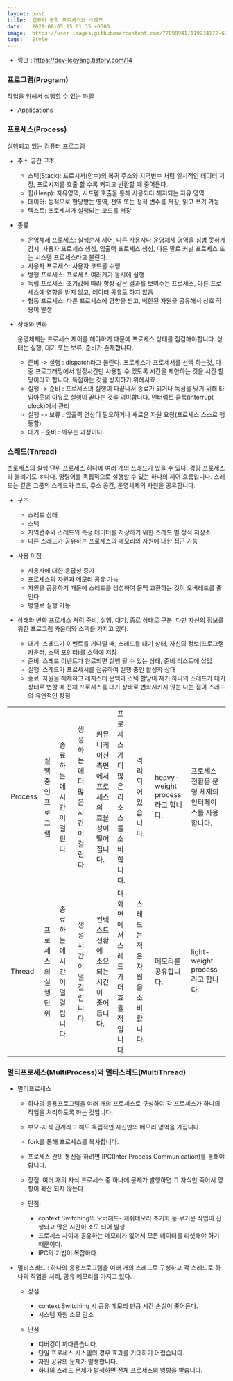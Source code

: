 ```yaml
---
layout: post
title:  컴퓨터 공학 프로세스와 스레드
date:   2021-08-05 15:01:35 +0300
image:  https://user-images.githubusercontent.com/77090941/119234172-69717180-bb67-11eb-8acc-f687aa97de80.jpg
tags:   Style
---
```

* 링크 : https://dev-leeyang.tistory.com/14
  
### 프로그램(Program) 
작업을 위해서 실행할 수 있는 파일
* Applications 

### 프로세스(Process)
실헹되고 있는 컴퓨터 프로그램
* 주소 공간 구조
  * 스택(Stack): 프로시저(함수)의 복귀 주소와 지역변수 처럼 일시적인 데이터 저장, 프로시저를 호출 할 수록 커지고 반환할 때 중어든다.
  * 힙(Heap): 자유영역, 시프템 호출을 통해 사용되다 해지되는 자유 영역
  * 데이터: 동적으로 할당받는 영역, 전역 또는 정적 변수를 저장, 읽고 쓰기 가능
  * 텍스트: 프로세서가 실행되는 코드를 저장

* 종류
  * 운영체제 프로세스: 실행순서 제어, 다른 사용자나 운영체제 영역을 침범 못하게 감시, 사용자 프로세스 생성, 입출력 프로세스 생성, 다른 말로 커널 프로세스 또는 시스템 프로세스라고 불린다. 
  * 사용자 프로세스: 사용자 코드를 수행
  * 병행 프로세스: 프로세스 여러개가 동시에 실행
  * 독립 프로세스: 초기값에 따라 항상 같은 결과를 보여주는 프로세스, 다른 프로세스에 영향을 받지 않고, 데이터 공유도 하지 않음
  * 협동 프로세스: 다른 프로세스에 영향을 받고, 베한된 자원을 공유해서 상호 작용이 발생

* 상태와 변화
   
   운영체제는 프로세스 제어를 해야하기 때문에 프로세스 상태를 점검해야합니다. 
   상태는 실행, 대기 또는 보류, 준비가 존재합니다. 

   * 준비 -> 실행 : dispatch라고 불린다. 프로세스가 프로세서를 선택 하는것, 다중 프로그래밍에서 일정시간만 사용할 수 있도록 시간을 제한하는 것을 시간 할당이라고 합니다. 독점하는 것을 방지하기 위헤서죠
   * 실행 -> 준비 : 프로세스의 실행이 다끝나서 종료가 되거나 독점을 맞기 위해 타임아웃의 이유로 실행이 끝나는 것을 의미합니다. 인터럽트 클록(interrupt clock)에서 관리
   * 실행 -> 보류 : 입출력 연상이 필요하거나 새로운 자원 요청(프로세스 스스로 행동함)
   * 대기 - 준비 : 깨우는 과정이다.  

### 스레드(Thread)
프로세스의 실행 단위 
프로세스 하나에 여러 개의 쓰레드가 있을 수 있다. 경량 프로세스라 불리기도 ㅎ나다. 
명령어를 독립적으로 실행할 수 있는 하나의 제어 흐름입니다. 
스레드는 같은 그룹의 스레드와 코드, 주소 공간, 운영체제의 자원을 공유합니다. 

* 구조 
  *  스레드 상태
  *  스택
  *  지역변수와 스레드의 특정 데이터를 저장하기 위한 스레드 별 정적 저장소 
  *  다른 스레드가 공유하는 프로세스의 메모리와 자원에 대한 접근 가능  
  
* 사용 이점 
  * 사용자에 대한 응답성 증가 
  * 프로세스의 자원과 메모리 공유 가능
  * 자원을 공유하기 때문에 스레드를 생성하여 문맥 교환하는 것이 오버레드를 줄인다.
  * 병렬로 실행 가능

* 상태와 변화
  프로세스 처럼 준비, 실행, 대기, 종료 상태로 구분, 다만 자신의 정보를 위한 프로그램 카운터와 스택을 가지고 있다. 
  * 대기: 스레드가 이벤트를 기다릴 때, 스레드를 대기 상태, 자신의 정보(프로그램 카운터, 스택 포인터)를 스택에 저장
  * 준비: 스레드 이벤트가 완료되면 실행 될 수 있는 상태, 준비 리스트에 삽입
  * 실행: 스레드가 프로세서를 점유하여 실행 중인 활성화 상태
  * 종료: 자원을 해제하고 레지스터 문맥과 스택 할당이 제거 
하나의 스레드가 대기 상태로 변할 때 전체 프로세스를 대기 상태로 변화시키지 않는 다는 점이 스레드의 유연적인 장점 


| | | | | | | | | |
|-------|-------|---|---|---|---|---|---|---
Process| 실행 중인 프로그램 | 종료하는 데 시간이 걸린다.| 생성하는 데 더 많은 시간이 걸린다. | 커뮤니케이션 측면에서 프로세스의 효율성이 떨어집니다. | 프로세스가 더 많은 리소스를 소비합니다. | 격리되어 있습니다. | heavy-weight process라고 합니다. | 프로세스 전환은 운영 체제의 인터페이스를 사용합니다. 
Thread| 프로세스의 실행 단위 | 종료하는 데 시간이 덜 걸립니다. | 생성 시간이 덜 걸립니다. | 컨텍스트 전환에 소요되는 시간이 줄어듭니다. | 대화면에서 스레드가 더 효율적입니다. | 스레드는 적은 자원을 소비합니다. | 메모리를 공유합니다. | light-weight process라고 합니다. | 스레드의 전환은 운영체제를 호출하여 커널을 중단 시킬 필요가 없습니다. 

### 멀티프로세스(MultiProcess)와 멀티스레드(MultiThread)
* 멀티프로세스 
  * 하나의 응용프로그램을 여러 개의 프로세스로 구성하여 각 프로세스가 하나의 작업을 처리하도록 하는 것입니다. 
  * 부모-자식 관계라고 해도 독립적인 자신만의 메모리 영역을 가집니다. 
  * fork를 통해 프로세스를 복사합니다.
  * 프로세스 간의 통신을 하려면 IPC(Inter Process Communication)를 통해야 합니다. 
  
  * 장점: 여러 개의 자식 프로세스 중 하나에 문제가 발행하면 그 자식만 죽어서 영향이 확산 되지 않는다
  * 단점: 
    * context Switching의 오버헤드- 캐쉬메모리 초기화 등 무거운 작업이 진행되고 많은 시간이 소모 되어 발생
    * 프로세스 사이에 공유하는 메모리가 없어서 모든 데이터를 리셋해야 하기 때문이다. 
    * IPC의 기법이 복잡하다.

* 멀티스레드 : 하나의 응용프로그램을 여러 개의 스레드로 구성하고 각 스레드로 하나의 작엽을 처리, 공유 메모리를 가지고 있다. 
  * 장점 
    * context Switching 시 공유 메모리 만큼 시간 손실이 줄어든다. 
    * 시스템 자원 소모 감소

   * 단점
     * 디버깅이 까다롭습니다. 
     * 단일 프로세스 시스템의 경우 효과를 기대하기 어렵습니다.
     * 자원 공유의 문제가 발생합니다.
     * 하나의 스레드 문제가 발생하면 전체 프로세스의 영향을 받습니다.

